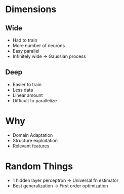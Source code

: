 # Dimensions

## Wide
- Had to train
- More number of neurons
- Easy parallel
- Infinitely wide -> Gaussian process

## Deep
- Easier to train
- Less data
- Linear amount
- Difficult to parallelize

# Why
- Domain Adaptation
- Structure exploitation
- Relevant features

# Random Things
- 1 hidden layer perceptron -> Universal fn estimator
- Best generalization -> First order optimization
